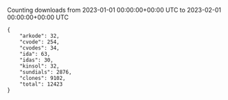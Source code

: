 
Counting downloads from 2023-01-01 00:00:00+00:00 UTC to 2023-02-01 00:00:00+00:00 UTC

```
{
    "arkode": 32,
    "cvode": 254,
    "cvodes": 34,
    "ida": 63,
    "idas": 30,
    "kinsol": 32,
    "sundials": 2876,
    "clones": 9102,
    "total": 12423
}
```
